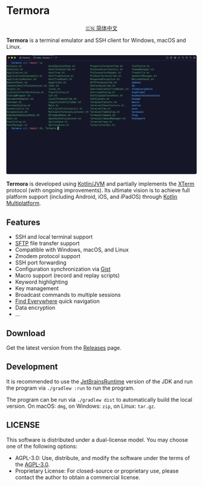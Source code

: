 # Termora

<div align="center">
<a href="./README.zh_CN.md">🇨🇳 简体中文</a>
</div>

**Termora** is a terminal emulator and SSH client for Windows, macOS and Linux.

<div align="center">
  <img src="./docs/readme.png" alt="termora" />
</div>

**Termora** is developed using [Kotlin/JVM](https://kotlinlang.org) and partially implements the [XTerm](https://invisible-island.net/xterm/ctlseqs/ctlseqs.html) protocol (with ongoing improvements). Its ultimate vision is to achieve full platform support (including Android, iOS, and iPadOS) through [Kotlin Multiplatform](https://kotlinlang.org/docs/multiplatform.html).

## Features

- SSH and local terminal support
- [SFTP](./docs/sftp.png?raw=1) file transfer support
- Compatible with Windows, macOS, and Linux
- Zmodem protocol support
- SSH port forwarding
- Configuration synchronization via [Gist](https://gist.github.com)
- Macro support (record and replay scripts)
- Keyword highlighting
- Key management
- Broadcast commands to multiple sessions
- [Find Everywhere](./docs/findeverywhere.png?raw=1) quick navigation
- Data encryption
- ...

## Download

Get the latest version from the [Releases](https://github.com/TermoraDev/termora/releases/latest) page.

## Development

It is recommended to use the [JetBrainsRuntime](https://github.com/JetBrains/JetBrainsRuntime) version of the JDK and run the program via `./gradlew :run` to run the program.

The program can be run via `./gradlew dist` to automatically build the local version. On macOS: `dmg`, on Windows: `zip`, on Linux: `tar.gz`.


## LICENSE

This software is distributed under a dual-license model. You may choose one of the following options:

- AGPL-3.0: Use, distribute, and modify the software under the terms of the [AGPL-3.0](https://opensource.org/license/agpl-v3).
- Proprietary License: For closed-source or proprietary use, please contact the author to obtain a commercial license.
